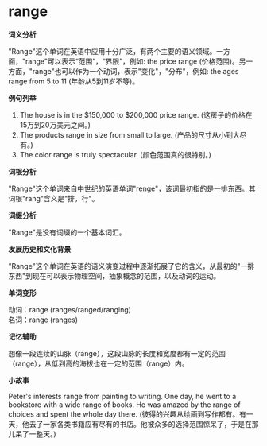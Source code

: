 # range

**词义分析**

  

"Range"这个单词在英语中应用十分广泛，有两个主要的语义领域。一方面，"range"可以表示“范围”，“界限”，例如: the price range (价格范围)。另一方面，"range"也可以作为一个动词，表示"变化"，"分布"，例如: the ages range from 5 to 11 (年龄从5到11岁不等)。

  

**例句列举**

  

1.  The house is in the $150,000 to $200,000 price range. (这房子的价格在15万到20万美元之间。)
2.  The products range in size from small to large. (产品的尺寸从小到大尽有。)
3.  The color range is truly spectacular. (颜色范围真的很特别。)

  

**词根分析**

  

"Range"这个单词来自中世纪的英语单词"renge"，该词最初指的是一排东西。其词根"rang"含义是"排，行"。

  

**词缀分析**

  

"Range"是没有词缀的一个基本词汇。

  

**发展历史和文化背景**

  

"Range"这个单词在英语的语义演变过程中逐渐拓展了它的含义，从最初的"一排东西"到现在可以表示物理空间，抽象概念的范围，以及动词的运动。

  

**单词变形**

  

动词：range (ranges/ranged/ranging)  
名词：range (ranges)

  

**记忆辅助**

  

想像一段连续的山脉（range），这段山脉的长度和宽度都有一定的范围（range），从低到高的海拔也在一定的范围（range）内。

  

**小故事**

  

Peter's interests range from painting to writing. One day, he went to a bookstore with a wide range of books. He was amazed by the range of choices and spent the whole day there. (彼得的兴趣从绘画到写作都有。有一天，他去了一家各类书籍应有尽有的书店。他被众多的选择范围惊呆了，于是在那儿呆了一整天。)
